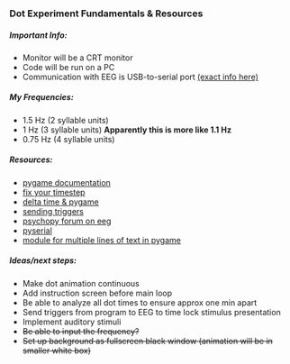 ### Dot Experiment Fundamentals & Resources

##### Important Info:
- Monitor will be a CRT monitor
- Code will be run on a PC
- Communication with EEG is USB-to-serial port [(exact info here)](https://www.biosemi.com/faq/USB%20Trigger%20interface%20cable.htm)

##### My Frequencies:
- 1.5 Hz (2 syllable units)
- 1 Hz (3 syllable units) **Apparently this is more like 1.1 Hz**
- 0.75 Hz (4 syllable units)

##### Resources:
- [pygame documentation](https://www.pygame.org/docs/)
- [fix your timestep](https://gafferongames.com/post/fix_your_timestep/)
- [delta time & pygame](https://www.reddit.com/r/pygame/comments/3blsr3/jittering_movement/)
- [sending triggers](https://stackoverflow.com/questions/47019995/how-to-implement-triggers-in-python-script)
- [psychopy forum on eeg](https://discourse.psychopy.org/search?q=eeg)
- [pyserial](https://pyserial.readthedocs.io/en/latest/)
- [module for multiple lines of text in pygame](https://github.com/cosmologicon/pygame-text)

##### Ideas/next steps:
- Make dot animation continuous
- Add instruction screen before main loop
- Be able to analyze all dot times to ensure approx one min apart
- Send triggers from program to EEG to time lock stimulus presentation
- Implement auditory stimuli
- ~~Be able to input the frequency?~~
- ~~Set up background as fullscreen black window (animation will be in smaller white box)~~
